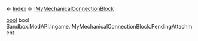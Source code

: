 ← [Index](Api-Index) ← [IMyMechanicalConnectionBlock](Sandbox.ModAPI.Ingame.IMyMechanicalConnectionBlock)

[bool](System.Boolean) bool Sandbox.ModAPI.Ingame.IMyMechanicalConnectionBlock.PendingAttachment